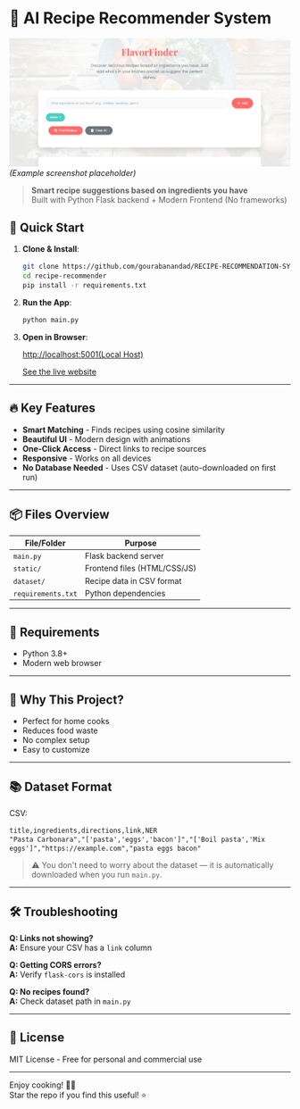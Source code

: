 # 🍳 AI Recipe Recommender System

![App Screenshot](https://github.com/gourabanandad/RECIPE-RECOMMENDATION-SYSTEM/blob/main/demo.png)
 *(Example screenshot placeholder)*

> **Smart recipe suggestions based on ingredients you have**  
> Built with Python Flask backend + Modern Frontend (No frameworks)

## 🚀 Quick Start

1. **Clone & Install**:
   ```bash
   git clone https://github.com/gourabanandad/RECIPE-RECOMMENDATION-SYSTEM.git
   cd recipe-recommender
   pip install -r requirements.txt
   ```

2. **Run the App**:
   ```bash
   python main.py
   ```

3. **Open in Browser**:

   [http://localhost:5001(Local Host)](http://localhost:5001)

   [See the live website](https://recipe-recommendation-system-7obk.onrender.com/)

---

## 🔥 Key Features

- **Smart Matching** - Finds recipes using cosine similarity
- **Beautiful UI** - Modern design with animations
- **One-Click Access** - Direct links to recipe sources
- **Responsive** - Works on all devices
- **No Database Needed** - Uses CSV dataset (auto-downloaded on first run)

---

## 📦 Files Overview

| File/Folder     | Purpose                         |
|----------------|---------------------------------|
| `main.py`      | Flask backend server            |
| `static/`      | Frontend files (HTML/CSS/JS)    |
| `dataset/`     | Recipe data in CSV format       |
| `requirements.txt` | Python dependencies         |

---

## 📌 Requirements

- Python 3.8+
- Modern web browser

---

## 🌟 Why This Project?

- Perfect for home cooks
- Reduces food waste
- No complex setup
- Easy to customize

---

## 📚 Dataset Format

CSV:
```csv
title,ingredients,directions,link,NER
"Pasta Carbonara","['pasta','eggs','bacon']","['Boil pasta','Mix eggs']","https://example.com","pasta eggs bacon"
```

> ⚠️ You don't need to worry about the dataset — it is automatically downloaded when you run `main.py`.

---

## 🛠️ Troubleshooting

**Q: Links not showing?**  
**A:** Ensure your CSV has a `link` column

**Q: Getting CORS errors?**  
**A:** Verify `flask-cors` is installed

**Q: No recipes found?**  
**A:** Check dataset path in `main.py`

---

## 📜 License

MIT License - Free for personal and commercial use

---

Enjoy cooking! 👨‍🍳  
Star the repo if you find this useful! ⭐

